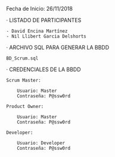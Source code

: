 Fecha de Inicio: 26/11/2018

· LISTADO DE PARTICIPANTES
	
	- David Encina Martínez
	- Nil Llibert Garcia Delshorts

· ARCHIVO SQL PARA GENERAR LA BBDD

	BD_Scrum.sql

· CREDENCIALES DE LA BBDD

	Scrum Master:
	
		Usuario: Master
		Contraseña: P@ssw0rd

	Product Owner:
		
		Usuario: Master
		Contraseña: P@ssw0rd	
			
	Developer:

		Usuario: Developer
		Contraseña: P@ssw0rd	